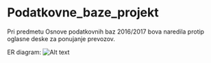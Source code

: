 # Podatkovne_baze_projekt
Pri predmetu Osnove podatkovnih baz 2016/2017 bova naredila protip oglasne deske za ponujanje prevozov.

ER diagram:
![Alt text](/relative/path/to/ER-DIAGRAM.png?raw=true "Optional Title")

